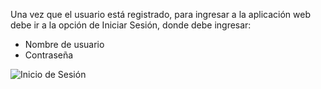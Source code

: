 Una vez que el usuario está registrado, para ingresar a la aplicación web debe ir a la opción de Iniciar Sesión, donde debe ingresar:
* Nombre de usuario 
* Contraseña

![Inicio de Sesión ](https://s3-us-west-2.amazonaws.com/andarwiki/inicio+sesion.jpg)